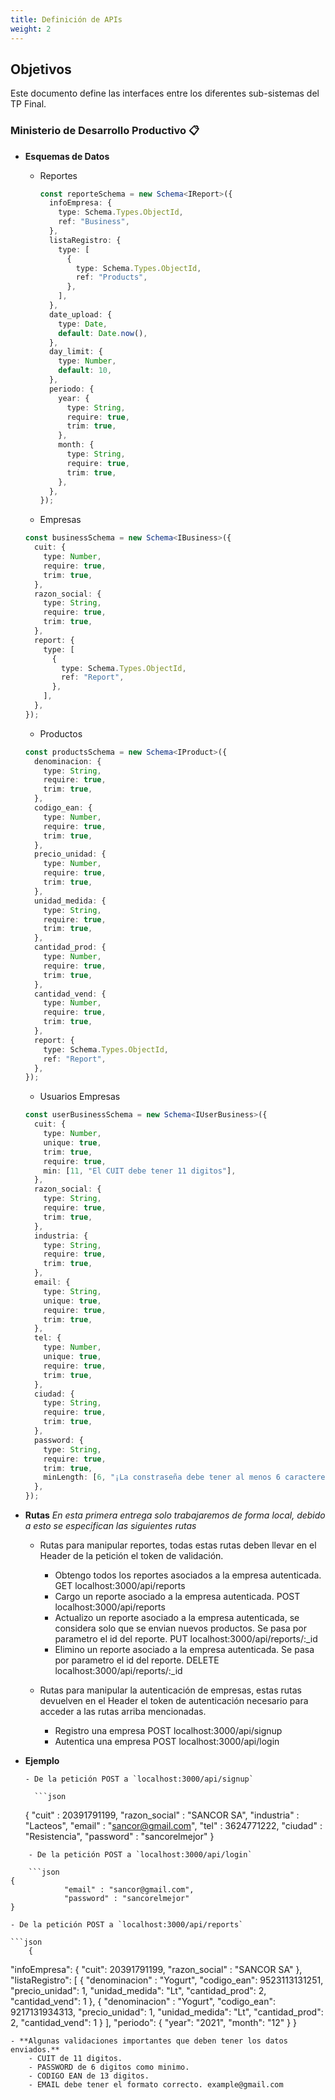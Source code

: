 ```yaml
---
title: Definición de APIs
weight: 2
---
```


## Objetivos

Este documento define las interfaces entre los diferentes sub-sistemas del TP Final.

### Ministerio de Desarrollo Productivo 📋

- **Esquemas de Datos**

  - Reportes

    ```typescript
    const reporteSchema = new Schema<IReport>({
      infoEmpresa: {
        type: Schema.Types.ObjectId,
        ref: "Business",
      },
      listaRegistro: {
        type: [
          {
            type: Schema.Types.ObjectId,
            ref: "Products",
          },
        ],
      },
      date_upload: {
        type: Date,
        default: Date.now(),
      },
      day_limit: {
        type: Number,
        default: 10,
      },
      periodo: {
        year: {
          type: String,
          require: true,
          trim: true,
        },
        month: {
          type: String,
          require: true,
          trim: true,
        },
      },
    });
    ```

  - Empresas

  ```typescript
  const businessSchema = new Schema<IBusiness>({
    cuit: {
      type: Number,
      require: true,
      trim: true,
    },
    razon_social: {
      type: String,
      require: true,
      trim: true,
    },
    report: {
      type: [
        {
          type: Schema.Types.ObjectId,
          ref: "Report",
        },
      ],
    },
  });
  ```

  - Productos

  ```typescript
  const productsSchema = new Schema<IProduct>({
    denominacion: {
      type: String,
      require: true,
      trim: true,
    },
    codigo_ean: {
      type: Number,
      require: true,
      trim: true,
    },
    precio_unidad: {
      type: Number,
      require: true,
      trim: true,
    },
    unidad_medida: {
      type: String,
      require: true,
      trim: true,
    },
    cantidad_prod: {
      type: Number,
      require: true,
      trim: true,
    },
    cantidad_vend: {
      type: Number,
      require: true,
      trim: true,
    },
    report: {
      type: Schema.Types.ObjectId,
      ref: "Report",
    },
  });
  ```

  - Usuarios Empresas

  ```typescript
  const userBusinessSchema = new Schema<IUserBusiness>({
    cuit: {
      type: Number,
      unique: true,
      trim: true,
      require: true,
      min: [11, "El CUIT debe tener 11 digitos"],
    },
    razon_social: {
      type: String,
      require: true,
      trim: true,
    },
    industria: {
      type: String,
      require: true,
      trim: true,
    },
    email: {
      type: String,
      unique: true,
      require: true,
      trim: true,
    },
    tel: {
      type: Number,
      unique: true,
      require: true,
      trim: true,
    },
    ciudad: {
      type: String,
      require: true,
      trim: true,
    },
    password: {
      type: String,
      require: true,
      trim: true,
      minLength: [6, "¡La constraseña debe tener al menos 6 caracteres!"],
    },
  });
  ```

* **Rutas**
  _En esta primera entrega solo trabajaremos de forma local, debido a esto se especifican las siguientes rutas_

  - Rutas para manipular reportes, todas estas rutas deben llevar en el Header de la petición el token de validación.

    - Obtengo todos los reportes asociados a la empresa autenticada.
      GET localhost:3000/api/reports
    - Cargo un reporte asociado a la empresa autenticada.
      POST localhost:3000/api/reports
    - Actualizo un reporte asociado a la empresa autenticada, se considera solo que se envian nuevos productos. Se pasa por parametro el id del reporte.
      PUT localhost:3000/api/reports/:\_id
    - Elimino un reporte asociado a la empresa autenticada. Se pasa por parametro el id del reporte.
      DELETE localhost:3000/api/reports/:\_id

  - Rutas para manipular la autenticación de empresas, estas rutas devuelven en el Header el token de autenticación necesario para acceder a las rutas arriba mencionadas.

    - Registro una empresa
      POST localhost:3000/api/signup
    - Autentica una empresa
      POST localhost:3000/api/login

* **Ejemplo**

      - De la petición POST a `localhost:3000/api/signup`

      	```json

  {
  "cuit" : 20391791199,
  "razon_social" : "SANCOR SA",
  "industria" : "Lacteos",
  "email" : "sancor@gmail.com",
  "tel" : 3624771222,
  "ciudad" : "Resistencia",
  "password" : "sancorelmejor"
  }

````
	- De la petición POST a `localhost:3000/api/login`

	```json
{
    		"email" : "sancor@gmail.com",
    		"password" : "sancorelmejor"
}
````

    - De la petición POST a `localhost:3000/api/reports`

    ```json
    	{

"infoEmpresa": {
"cuit": 20391791199,
"razon_social" : "SANCOR SA"
},
"listaRegistro": [
{
"denominacion" : "Yogurt",
"codigo_ean": 9523113131251,
"precio_unidad": 1,
"unidad_medida": "Lt",
"cantidad_prod": 2,
"cantidad_vend": 1
},
{
"denominacion" : "Yogurt",
"codigo_ean": 9217131934313,
"precio_unidad": 1,
"unidad_medida": "Lt",
"cantidad_prod": 2,
"cantidad_vend": 1
}
],
"periodo": {
"year": "2021",
"month": "12"
}
}

```
- **Algunas validaciones importantes que deben tener los datos enviados.**
	- CUIT de 11 digitos.
	- PASSWORD de 6 digitos como minimo.
	- CODIGO EAN de 13 digitos.
	- EMAIL debe tener el formato correcto. example@gmail.com
```
